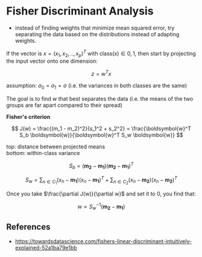 # Fisher Discriminant Analysis

- instead of finding weights that minimize mean squared error, try separating the data based on the distributions instead of adapting weights.

If the vector is $x = (x_1, x_2, .., x_p)^T$ with $\text{class}(x) \in {0, 1}$, then start by projecting the input vector onto one dimension:

$$
z = w^T x
$$

assumption: $\sigma_0 = \sigma_1 = \sigma$ (i.e. the variances in both classes are the same)

The goal is to find $w$ that best separates the data (i.e. the means of the two groups are far apart compared to their spread)



**Fisher's criterion**

$$
J(w) = \frac{(m_1 - m_2)^2}{s_1^2 + s_2^2} = \frac{\boldsymbol{w}^T S_b \boldsymbol{w}}{\boldsymbol{w}^T S_w \boldsymbol{w}}
$$

top: distance between projected means<br>
bottom: within-class variance

$$
S_b = (\boldsymbol{m_2} - \boldsymbol{m_1}) (\boldsymbol{m_2} - \boldsymbol{m_1})^T
$$

$$
S_w = \sum_{n \in C_1} (x_n - \boldsymbol{m_1}) (x_n - \boldsymbol{m_1})^T + \sum_{n \in C_2} (x_n - \boldsymbol{m_2})(x_n - \boldsymbol{m_2})^T
$$

Once you take $\frac{\partial J(w)}{\partial w}$ and set it to 0, you find that:

$$
w \propto S_w^{-1} (\boldsymbol{m_2} - \boldsymbol{m_1})
$$
## References

- https://towardsdatascience.com/fishers-linear-discriminant-intuitively-explained-52a1ba79e1bb<br>
